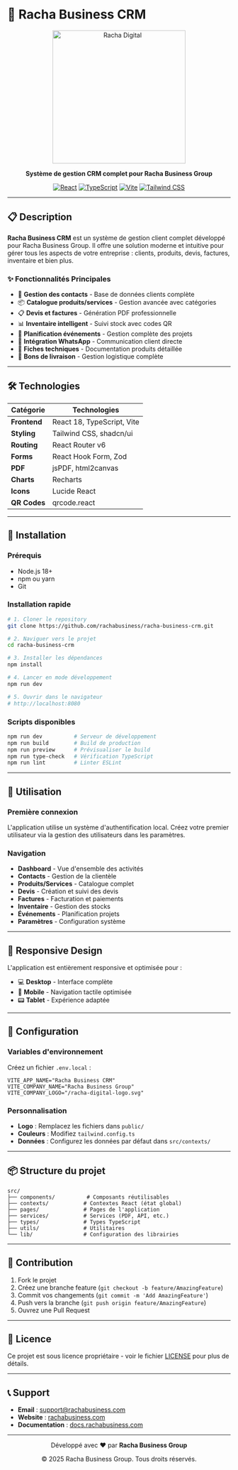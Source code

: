 # 🚀 Racha Business CRM

<div align="center">
  <img src="public/racha-digital-logo.svg" alt="Racha Digital" width="300">
  
  **Système de gestion CRM complet pour Racha Business Group**
  
  [![React](https://img.shields.io/badge/React-18-blue.svg)](https://reactjs.org/)
  [![TypeScript](https://img.shields.io/badge/TypeScript-5.0-blue.svg)](https://www.typescriptlang.org/)
  [![Vite](https://img.shields.io/badge/Vite-5.0-purple.svg)](https://vitejs.dev/)
  [![Tailwind CSS](https://img.shields.io/badge/Tailwind-3.0-cyan.svg)](https://tailwindcss.com/)
</div>

---

## 📋 **Description**

**Racha Business CRM** est un système de gestion client complet développé pour Racha Business Group. Il offre une solution moderne et intuitive pour gérer tous les aspects de votre entreprise : clients, produits, devis, factures, inventaire et bien plus.

### ✨ **Fonctionnalités Principales**

- 👥 **Gestion des contacts** - Base de données clients complète
- 📦 **Catalogue produits/services** - Gestion avancée avec catégories
- 📋 **Devis et factures** - Génération PDF professionnelle
- 📊 **Inventaire intelligent** - Suivi stock avec codes QR
- 📅 **Planification événements** - Gestion complète des projets
- 💬 **Intégration WhatsApp** - Communication client directe
- 📄 **Fiches techniques** - Documentation produits détaillée
- 🚚 **Bons de livraison** - Gestion logistique complète

---

## 🛠 **Technologies**

| Catégorie | Technologies |
|-----------|-------------|
| **Frontend** | React 18, TypeScript, Vite |
| **Styling** | Tailwind CSS, shadcn/ui |
| **Routing** | React Router v6 |
| **Forms** | React Hook Form, Zod |
| **PDF** | jsPDF, html2canvas |
| **Charts** | Recharts |
| **Icons** | Lucide React |
| **QR Codes** | qrcode.react |

---

## 🚀 **Installation**

### **Prérequis**
- Node.js 18+ 
- npm ou yarn
- Git

### **Installation rapide**

```bash
# 1. Cloner le repository
git clone https://github.com/rachabusiness/racha-business-crm.git

# 2. Naviguer vers le projet
cd racha-business-crm

# 3. Installer les dépendances
npm install

# 4. Lancer en mode développement
npm run dev

# 5. Ouvrir dans le navigateur
# http://localhost:8080
```

### **Scripts disponibles**

```bash
npm run dev          # Serveur de développement
npm run build        # Build de production
npm run preview      # Prévisualiser le build
npm run type-check   # Vérification TypeScript
npm run lint         # Linter ESLint
```

---

## 🎯 **Utilisation**

### **Première connexion**

L'application utilise un système d'authentification local. Créez votre premier utilisateur via la gestion des utilisateurs dans les paramètres.

### **Navigation**

- **Dashboard** - Vue d'ensemble des activités
- **Contacts** - Gestion de la clientèle
- **Produits/Services** - Catalogue complet
- **Devis** - Création et suivi des devis
- **Factures** - Facturation et paiements
- **Inventaire** - Gestion des stocks
- **Événements** - Planification projets
- **Paramètres** - Configuration système

---

## 📱 **Responsive Design**

L'application est entièrement responsive et optimisée pour :
- 💻 **Desktop** - Interface complète
- 📱 **Mobile** - Navigation tactile optimisée
- 📟 **Tablet** - Expérience adaptée

---

## 🔧 **Configuration**

### **Variables d'environnement**

Créez un fichier `.env.local` :

```env
VITE_APP_NAME="Racha Business CRM"
VITE_COMPANY_NAME="Racha Business Group"
VITE_COMPANY_LOGO="/racha-digital-logo.svg"
```

### **Personnalisation**

- **Logo** : Remplacez les fichiers dans `public/`
- **Couleurs** : Modifiez `tailwind.config.ts`
- **Données** : Configurez les données par défaut dans `src/contexts/`

---

## 📦 **Structure du projet**

```
src/
├── components/          # Composants réutilisables
├── contexts/           # Contextes React (état global)
├── pages/              # Pages de l'application
├── services/           # Services (PDF, API, etc.)
├── types/              # Types TypeScript
├── utils/              # Utilitaires
└── lib/                # Configuration des librairies
```

---

## 🤝 **Contribution**

1. Fork le projet
2. Créez une branche feature (`git checkout -b feature/AmazingFeature`)
3. Commit vos changements (`git commit -m 'Add AmazingFeature'`)
4. Push vers la branche (`git push origin feature/AmazingFeature`)
5. Ouvrez une Pull Request

---

## 📄 **Licence**

Ce projet est sous licence propriétaire - voir le fichier [LICENSE](LICENSE) pour plus de détails.

---

## 📞 **Support**

- **Email** : support@rachabusiness.com
- **Website** : [rachabusiness.com](https://rachabusiness.com)
- **Documentation** : [docs.rachabusiness.com](https://docs.rachabusiness.com)

---

<div align="center">
  <p>Développé avec ❤️ par <strong>Racha Business Group</strong></p>
  <p>© 2025 Racha Business Group. Tous droits réservés.</p>
</div>
